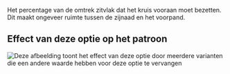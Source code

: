Het percentage van de omtrek zitvlak dat het kruis vooraan moet bezetten. Dit maakt ongeveer ruimte tussen de zijnaad en het voorpand.

## Effect van deze optie op het patroon

![Deze afbeelding toont het effect van deze optie door meerdere varianten die een andere waarde hebben voor deze optie te vervangen](waralee_crotchfront_sample.svg "Effect van deze optie op het patroon")
